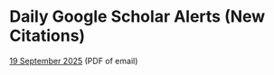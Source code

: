 # Daily Google Scholar Alerts (New Citations)

<a href="https://github.com/satoshiofficial/GoogleScholarAlerts/blob/e4be77e03c55158e6a2ad04afa9a30ca57a0e958/10%20new%20citations%20to%20your%20articles%20-%2019%20September%202025%20-%20Satoshi%20Nakamoto%20aka%20Brock%20Angelle%20Thibodeaux.pdf">19 September 2025</a> (PDF of email)
